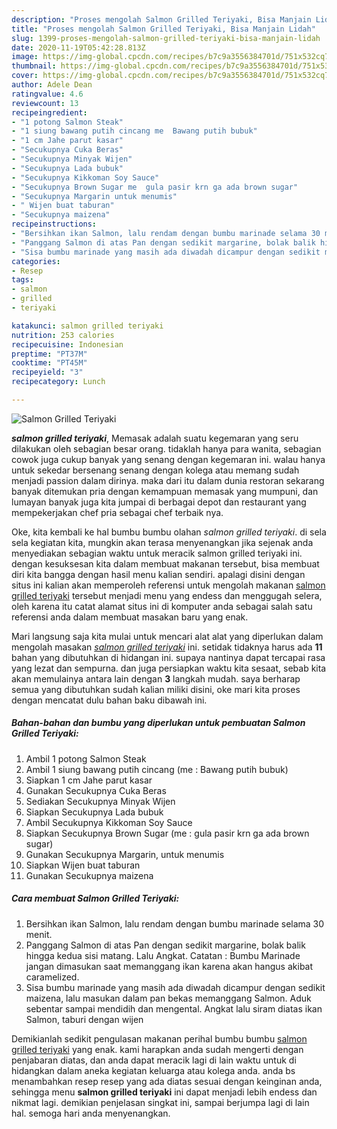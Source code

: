 ```yaml
---
description: "Proses mengolah Salmon Grilled Teriyaki, Bisa Manjain Lidah"
title: "Proses mengolah Salmon Grilled Teriyaki, Bisa Manjain Lidah"
slug: 1399-proses-mengolah-salmon-grilled-teriyaki-bisa-manjain-lidah
date: 2020-11-19T05:42:28.813Z
image: https://img-global.cpcdn.com/recipes/b7c9a3556384701d/751x532cq70/salmon-grilled-teriyaki-foto-resep-utama.jpg
thumbnail: https://img-global.cpcdn.com/recipes/b7c9a3556384701d/751x532cq70/salmon-grilled-teriyaki-foto-resep-utama.jpg
cover: https://img-global.cpcdn.com/recipes/b7c9a3556384701d/751x532cq70/salmon-grilled-teriyaki-foto-resep-utama.jpg
author: Adele Dean
ratingvalue: 4.6
reviewcount: 13
recipeingredient:
- "1 potong Salmon Steak"
- "1 siung bawang putih cincang me  Bawang putih bubuk"
- "1 cm Jahe parut kasar"
- "Secukupnya Cuka Beras"
- "Secukupnya Minyak Wijen"
- "Secukupnya Lada bubuk"
- "Secukupnya Kikkoman Soy Sauce"
- "Secukupnya Brown Sugar me  gula pasir krn ga ada brown sugar"
- "Secukupnya Margarin untuk menumis"
- " Wijen buat taburan"
- "Secukupnya maizena"
recipeinstructions:
- "Bersihkan ikan Salmon, lalu rendam dengan bumbu marinade selama 30 menit."
- "Panggang Salmon di atas Pan dengan sedikit margarine, bolak balik hingga kedua sisi matang. Lalu Angkat. Catatan : Bumbu Marinade jangan dimasukan saat memanggang ikan karena akan hangus akibat caramelized."
- "Sisa bumbu marinade yang masih ada diwadah dicampur dengan sedikit maizena, lalu masukan dalam pan bekas memanggang Salmon. Aduk sebentar sampai mendidih dan mengental. Angkat lalu siram diatas ikan Salmon, taburi dengan wijen"
categories:
- Resep
tags:
- salmon
- grilled
- teriyaki

katakunci: salmon grilled teriyaki 
nutrition: 253 calories
recipecuisine: Indonesian
preptime: "PT37M"
cooktime: "PT45M"
recipeyield: "3"
recipecategory: Lunch

---
```



![Salmon Grilled Teriyaki](https://img-global.cpcdn.com/recipes/b7c9a3556384701d/751x532cq70/salmon-grilled-teriyaki-foto-resep-utama.jpg)

<b><i>salmon grilled teriyaki</i></b>, Memasak adalah suatu kegemaran yang seru dilakukan oleh sebagian besar orang. tidaklah hanya para wanita, sebagian cowok juga cukup banyak yang senang dengan kegemaran ini. walau hanya untuk sekedar bersenang senang dengan kolega atau memang sudah menjadi passion dalam dirinya. maka dari itu dalam dunia restoran sekarang banyak ditemukan pria dengan kemampuan memasak yang mumpuni, dan lumayan banyak juga kita jumpai di berbagai depot dan restaurant yang mempekerjakan chef pria sebagai chef terbaik nya.



Oke, kita kembali ke hal bumbu bumbu olahan <i>salmon grilled teriyaki</i>. di sela sela kegiatan kita, mungkin akan terasa menyenangkan jika sejenak anda menyediakan sebagian waktu untuk meracik salmon grilled teriyaki ini. dengan kesuksesan kita dalam membuat makanan tersebut, bisa membuat diri kita bangga dengan hasil menu kalian sendiri. apalagi disini dengan situs ini kalian akan memperoleh referensi untuk mengolah makanan <u>salmon grilled teriyaki</u> tersebut menjadi menu yang endess dan menggugah selera, oleh karena itu catat alamat situs ini di komputer anda sebagai salah satu referensi anda dalam membuat masakan baru yang enak.


Mari langsung saja kita mulai untuk mencari alat alat yang diperlukan dalam mengolah masakan <u><i>salmon grilled teriyaki</i></u> ini. setidak tidaknya harus ada <b>11</b> bahan yang dibutuhkan di hidangan ini. supaya nantinya dapat tercapai rasa yang lezat dan sempurna. dan juga persiapkan waktu kita sesaat, sebab kita akan memulainya antara lain dengan <b>3</b> langkah mudah. saya berharap semua yang dibutuhkan sudah kalian miliki disini, oke mari kita proses dengan mencatat dulu bahan baku dibawah ini.

<!--inarticleads1-->

##### Bahan-bahan dan bumbu yang diperlukan untuk pembuatan Salmon Grilled Teriyaki:

1. Ambil 1 potong Salmon Steak
1. Ambil 1 siung bawang putih cincang (me : Bawang putih bubuk)
1. Siapkan 1 cm Jahe parut kasar
1. Gunakan Secukupnya Cuka Beras
1. Sediakan Secukupnya Minyak Wijen
1. Siapkan Secukupnya Lada bubuk
1. Ambil Secukupnya Kikkoman Soy Sauce
1. Siapkan Secukupnya Brown Sugar (me : gula pasir krn ga ada brown sugar)
1. Gunakan Secukupnya Margarin, untuk menumis
1. Siapkan  Wijen buat taburan
1. Gunakan Secukupnya maizena




<!--inarticleads2-->

##### Cara membuat Salmon Grilled Teriyaki:

1. Bersihkan ikan Salmon, lalu rendam dengan bumbu marinade selama 30 menit.
1. Panggang Salmon di atas Pan dengan sedikit margarine, bolak balik hingga kedua sisi matang. Lalu Angkat. Catatan : Bumbu Marinade jangan dimasukan saat memanggang ikan karena akan hangus akibat caramelized.
1. Sisa bumbu marinade yang masih ada diwadah dicampur dengan sedikit maizena, lalu masukan dalam pan bekas memanggang Salmon. Aduk sebentar sampai mendidih dan mengental. Angkat lalu siram diatas ikan Salmon, taburi dengan wijen




Demikianlah sedikit pengulasan makanan perihal bumbu bumbu <u>salmon grilled teriyaki</u> yang enak. kami harapkan anda sudah mengerti dengan penjabaran diatas, dan anda dapat meracik lagi di lain waktu untuk di hidangkan dalam aneka kegiatan keluarga atau kolega anda. anda bs menambahkan resep resep yang ada diatas sesuai dengan keinginan anda, sehingga menu <b>salmon grilled teriyaki</b> ini dapat menjadi lebih endess dan nikmat lagi. demikian penjelasan singkat ini, sampai berjumpa lagi di lain hal. semoga hari anda menyenangkan.
